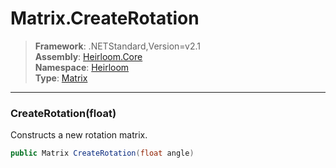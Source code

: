 # Matrix.CreateRotation

> **Framework**: .NETStandard,Version=v2.1  
> **Assembly**: [Heirloom.Core][0]  
> **Namespace**: [Heirloom][0]  
> **Type**: [Matrix][1]  

--------------------------------------------------------------------------------

### CreateRotation(float)

Constructs a new rotation matrix.

```cs
public Matrix CreateRotation(float angle)
```

[0]: ..\Heirloom.Core.md
[1]: Heirloom.Matrix.md
